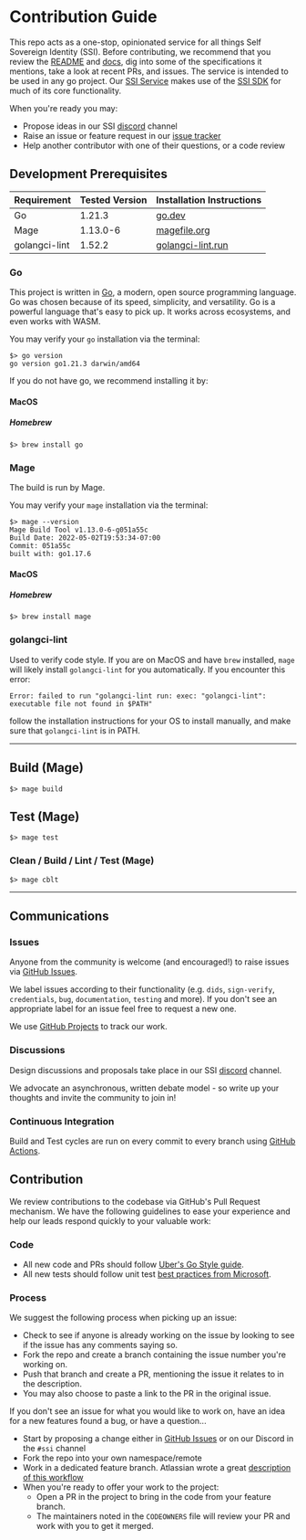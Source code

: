 # Contribution Guide

This repo acts as a one-stop, opinionated service for all things Self Sovereign Identity (SSI). Before contributing, we recommend that you review the [README](README.md) and [docs](./doc), dig into some of the specifications it mentions, take a look at recent PRs, and issues. The service is intended to be used in any go project. Our [SSI Service](github.com/TBD54566975/ssi-service) makes use of the [SSI SDK](github.com/TBD54566975/ssi-sdk) for much of its core functionality.

When you're ready you may:
* Propose ideas in our SSI [discord](https://discord.com/channels/937858703112155166/969272692891086868) channel
* Raise an issue or feature request in our [issue tracker](https://github.com/TBD54566975/ssi-service/issues)
* Help another contributor with one of their questions, or a code review


## Development Prerequisites

| Requirement    | Tested Version | Installation Instructions                                                                         |
|----------------|----------------|---------------------------------------------------------------------------------------------------|
| Go             | 1.21.3         | [go.dev](https://go.dev/doc/install)                                                              |
| Mage           | 1.13.0-6       | [magefile.org](https://magefile.org/)                                                             |
| golangci-lint  | 1.52.2         | [golangci-lint.run](https://golangci-lint.run/usage/install/#local-installation)                  |

### Go

This project is written in [Go](https://go.dev/), a modern, open source programming language. Go was chosen because of its speed, simplicity, and versatility. Go is a powerful language that's easy to pick up. It works across ecosystems, and even works with WASM.

You may verify your `go` installation via the terminal:

```
$> go version
go version go1.21.3 darwin/amd64
```

If you do not have go, we recommend installing it by:

#### MacOS

##### Homebrew

```
$> brew install go
```

### Mage

The build is run by Mage.

You may verify your `mage` installation via the terminal:

```
$> mage --version
Mage Build Tool v1.13.0-6-g051a55c
Build Date: 2022-05-02T19:53:34-07:00
Commit: 051a55c
built with: go1.17.6
```

#### MacOS

##### Homebrew

```
$> brew install mage
```

### golangci-lint

Used to verify code style. If you are on MacOS and have `brew` installed, `mage` will likely install `golangci-lint` for you automatically. If you encounter this error:

```
Error: failed to run "golangci-lint run: exec: "golangci-lint": executable file not found in $PATH"
```

follow the installation instructions for your OS to install manually, and make sure that `golangci-lint` is in PATH.

---

## Build (Mage)

```
$> mage build
```

## Test (Mage)

```
$> mage test
```

### Clean / Build / Lint / Test (Mage)

```
$> mage cblt
```

---

## Communications

### Issues

Anyone from the community is welcome (and encouraged!) to raise issues
via [GitHub Issues](https://github.com/TBD54566975/ssi-service/issues).

We label issues according to their functionality (e.g. `dids`, `sign-verify`, `credentials`, `bug`, `documentation`, `testing` and more). If you don't see an appropriate label for an issue feel free to request a new one. 

We use [GitHub Projects](https://github.com/orgs/TBD54566975/projects/17) to track our work.

### Discussions

Design discussions and proposals take place in our SSI [discord](https://discord.com/channels/937858703112155166/969272692891086868) channel.

We advocate an asynchronous, written debate model - so write up your thoughts and invite the community to join in!

### Continuous Integration

Build and Test cycles are run on every commit to every branch
using [GitHub Actions](https://github.com/TBD54566975/ssi-service/actions).

## Contribution

We review contributions to the codebase via GitHub's Pull Request mechanism. We have the following guidelines to ease
your experience and help our leads respond quickly to your valuable work:

### Code
* All new code and PRs should follow [Uber's Go Style guide](https://github.com/uber-go/guide/blob/master/style.md).
* All new tests should follow unit test [best practices from Microsoft](https://learn.microsoft.com/en-us/dotnet/core/testing/unit-testing-best-practices#best-practices). 

### Process
We suggest the following process when picking up an issue:
 * Check to see if anyone is already working on the issue by looking to see if the issue has any comments saying so.
 * Fork the repo and create a branch containing the issue number you're working on.
 * Push that branch and create a PR, mentioning the issue it relates to in the description.
 * You may also choose to paste a link to the PR in the original issue.

If you don't see an issue for what you would like to work on, have an idea for a new features found a bug, or have a question...
* Start by proposing a change either in [GitHub Issues](https://github.com/TBD54566975/ssi-service/issues) or on our Discord in the `#ssi` channel
* Fork the repo into your own namespace/remote
* Work in a dedicated feature branch. Atlassian wrote a
  great [description of this workflow](https://www.atlassian.com/git/tutorials/comparing-workflows/feature-branch-workflow)
* When you're ready to offer your work to the project:
  * Open a PR in the project to bring in the code from your feature branch.
  * The maintainers noted in the `CODEOWNERS` file will review your PR and work with you to get it merged.
